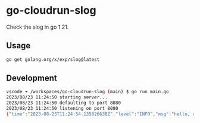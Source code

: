 # go-cloudrun-slog
Check the slog in go 1.21.

## Usage
```bash
go get golang.org/x/exp/slog@latest
```

## Development
```bash
vscode ➜ /workspaces/go-cloudrun-slog (main) $ go run main.go 
2023/08/23 11:24:50 starting server...
2023/08/23 11:24:50 defaulting to port 8080
2023/08/23 11:24:50 listening on port 8080
{"time":"2023-08-23T11:24:54.135826638Z","level":"INFO","msg":"hello, world","user":"vscode"}
```
